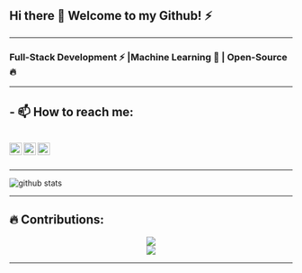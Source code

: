 ## Hi there 👋 Welcome to my Github! ⚡


---------------------------------------------------------------------------------------------------------------------------------------------------------------------------------

### Full-Stack Development :zap: |Machine Learning :brain: | Open-Source :fire:	

---------------------------------------------------------------------------------------------------------------------------------------------------------------------------------

## - 📫 How to reach me: 

<br>
<a href="https://www.linkedin.com/in/soumyadeepta-das/">
  <img align="left" alt="Linkdein" width="22px" src="https://cdn.jsdelivr.net/npm/simple-icons@v3/icons/linkedin.svg" />
</a>

<a href="https://github.com/soumyadeeptadas">
  <img align="left" alt="Github" width="22px" src="https://cdn.jsdelivr.net/npm/simple-icons@v3/icons/github.svg" />
</a>

<a href="https://codepen.io/soumyadeepta_das">
  <img align="left" alt="Codepen" width="22px" src="https://cdn.jsdelivr.net/npm/simple-icons@v3/icons/codepen.svg" />
</a>
<br>
<br>



---------------------------------------------------------------------------------------------------------------------------------------------------------------------------------

![github stats](https://github-readme-stats.vercel.app/api?username=soumyadeeptadas&show_icons=true&title_color=ff4&icon_color=79ff97&text_color=9f9f9f&bg_color=151515)


---------------------------------------------------------------------------------------------------------------------------------------------------------------------------------


## 🔥 Contributions: 
<p align="center">
  <a href="https://git.io/streak-stats">
    <img src="http://github-readme-streak-stats.herokuapp.com?user=soumyadeeptadas&theme=react&background=0d1117&border=666">
  </a>
  <br>
  <a href="https://github.com/soumyadeeptadas/github-readme-activity-graph">
    <img src="https://activity-graph.herokuapp.com/graph?username=soumyadeeptadas&theme=react-dark&hide_border=true">
  </a>
</p>

---------------------------------------------------------------------------------------------------------------------------------------------------------------------------------



<!--
**soumyadeeptadas/soumyadeeptadas** is a ✨ _special_ ✨ repository because its `README.md` (this file) appears on your GitHub profile.

Here are some ideas to get you started:

- 🔭 I’m currently working on ...
- 🌱 I’m currently learning ...
- 👯 I’m looking to collaborate on ...
- 🤔 I’m looking for help with ...
- 💬 Ask me about ...
- 📫 How to reach me: ...
- 😄 Pronouns: ...
- ⚡ Fun fact: ...
-->


